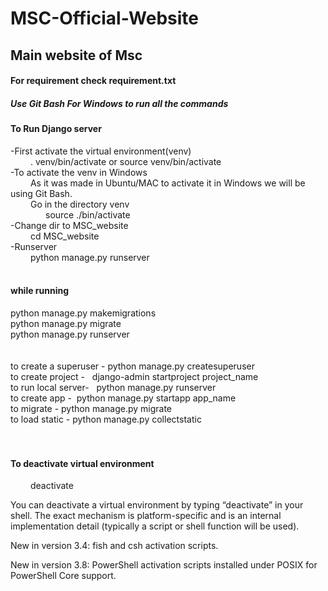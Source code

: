 # MSC-Official-Website
## Main website of Msc
#### For requirement check requirement.txt<br>
##### Use Git Bash For Windows to run all the commands

#### To Run Django server
-First activate the virtual environment(venv) <br>
&emsp;&emsp; . venv/bin/activate    or    source venv/bin/activate<br>
-To activate the venv in Windows<br>
&emsp;&emsp; As it was made in Ubuntu/MAC to activate it in Windows we will be using Git Bash.<br>
&emsp;&emsp; Go in the directory venv<br>
&emsp;&emsp;&emsp;&emsp;source ./bin/activate<br>
-Change dir to MSC_website<br>
&emsp;&emsp; cd MSC_website<br>
-Runserver<br>
&emsp;&emsp; python manage.py runserver<br><br>
#### while running
python manage.py makemigrations<br>
python manage.py migrate<br>
python manage.py runserver <br><br><br>
to create a superuser - python manage.py createsuperuser<br>
to create project -   django-admin startproject project_name<br>
to run local server-   python manage.py runserver<br>
to create app -  python manage.py startapp app_name<br>
to migrate - python manage.py migrate<br>
to load static - python manage.py collectstatic<br><br><br>

#### To deactivate virtual environment
&emsp;&emsp;  deactivate

You can deactivate a virtual environment by typing “deactivate” in your shell. The exact mechanism is platform-specific and is an internal implementation detail (typically a script or shell function will be used).

New in version 3.4: fish and csh activation scripts.

New in version 3.8: PowerShell activation scripts installed under POSIX for PowerShell Core support.
